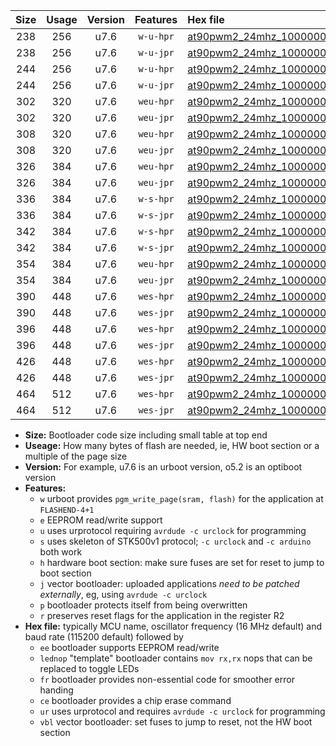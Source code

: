 |Size|Usage|Version|Features|Hex file|
|:-:|:-:|:-:|:-:|:--|
|238|256|u7.6|`w-u-hpr`|[at90pwm2_24mhz_1000000bps_ur.hex](https://raw.githubusercontent.com/stefanrueger/urboot/main//at90pwm2_24mhz_1000000bps_ur.hex)|
|238|256|u7.6|`w-u-jpr`|[at90pwm2_24mhz_1000000bps_ur_vbl.hex](https://raw.githubusercontent.com/stefanrueger/urboot/main//at90pwm2_24mhz_1000000bps_ur_vbl.hex)|
|244|256|u7.6|`w-u-hpr`|[at90pwm2_24mhz_1000000bps_lednop_ur.hex](https://raw.githubusercontent.com/stefanrueger/urboot/main//at90pwm2_24mhz_1000000bps_lednop_ur.hex)|
|244|256|u7.6|`w-u-jpr`|[at90pwm2_24mhz_1000000bps_lednop_ur_vbl.hex](https://raw.githubusercontent.com/stefanrueger/urboot/main//at90pwm2_24mhz_1000000bps_lednop_ur_vbl.hex)|
|302|320|u7.6|`weu-hpr`|[at90pwm2_24mhz_1000000bps_ee_ur.hex](https://raw.githubusercontent.com/stefanrueger/urboot/main//at90pwm2_24mhz_1000000bps_ee_ur.hex)|
|302|320|u7.6|`weu-jpr`|[at90pwm2_24mhz_1000000bps_ee_ur_vbl.hex](https://raw.githubusercontent.com/stefanrueger/urboot/main//at90pwm2_24mhz_1000000bps_ee_ur_vbl.hex)|
|308|320|u7.6|`weu-hpr`|[at90pwm2_24mhz_1000000bps_ee_lednop_ur.hex](https://raw.githubusercontent.com/stefanrueger/urboot/main//at90pwm2_24mhz_1000000bps_ee_lednop_ur.hex)|
|308|320|u7.6|`weu-jpr`|[at90pwm2_24mhz_1000000bps_ee_lednop_ur_vbl.hex](https://raw.githubusercontent.com/stefanrueger/urboot/main//at90pwm2_24mhz_1000000bps_ee_lednop_ur_vbl.hex)|
|326|384|u7.6|`weu-hpr`|[at90pwm2_24mhz_1000000bps_ee_lednop_fr_ur.hex](https://raw.githubusercontent.com/stefanrueger/urboot/main//at90pwm2_24mhz_1000000bps_ee_lednop_fr_ur.hex)|
|326|384|u7.6|`weu-jpr`|[at90pwm2_24mhz_1000000bps_ee_lednop_fr_ur_vbl.hex](https://raw.githubusercontent.com/stefanrueger/urboot/main//at90pwm2_24mhz_1000000bps_ee_lednop_fr_ur_vbl.hex)|
|336|384|u7.6|`w-s-hpr`|[at90pwm2_24mhz_1000000bps.hex](https://raw.githubusercontent.com/stefanrueger/urboot/main//at90pwm2_24mhz_1000000bps.hex)|
|336|384|u7.6|`w-s-jpr`|[at90pwm2_24mhz_1000000bps_vbl.hex](https://raw.githubusercontent.com/stefanrueger/urboot/main//at90pwm2_24mhz_1000000bps_vbl.hex)|
|342|384|u7.6|`w-s-hpr`|[at90pwm2_24mhz_1000000bps_lednop.hex](https://raw.githubusercontent.com/stefanrueger/urboot/main//at90pwm2_24mhz_1000000bps_lednop.hex)|
|342|384|u7.6|`w-s-jpr`|[at90pwm2_24mhz_1000000bps_lednop_vbl.hex](https://raw.githubusercontent.com/stefanrueger/urboot/main//at90pwm2_24mhz_1000000bps_lednop_vbl.hex)|
|354|384|u7.6|`weu-hpr`|[at90pwm2_24mhz_1000000bps_ee_lednop_fr_ce_ur.hex](https://raw.githubusercontent.com/stefanrueger/urboot/main//at90pwm2_24mhz_1000000bps_ee_lednop_fr_ce_ur.hex)|
|354|384|u7.6|`weu-jpr`|[at90pwm2_24mhz_1000000bps_ee_lednop_fr_ce_ur_vbl.hex](https://raw.githubusercontent.com/stefanrueger/urboot/main//at90pwm2_24mhz_1000000bps_ee_lednop_fr_ce_ur_vbl.hex)|
|390|448|u7.6|`wes-hpr`|[at90pwm2_24mhz_1000000bps_ee.hex](https://raw.githubusercontent.com/stefanrueger/urboot/main//at90pwm2_24mhz_1000000bps_ee.hex)|
|390|448|u7.6|`wes-jpr`|[at90pwm2_24mhz_1000000bps_ee_vbl.hex](https://raw.githubusercontent.com/stefanrueger/urboot/main//at90pwm2_24mhz_1000000bps_ee_vbl.hex)|
|396|448|u7.6|`wes-hpr`|[at90pwm2_24mhz_1000000bps_ee_lednop.hex](https://raw.githubusercontent.com/stefanrueger/urboot/main//at90pwm2_24mhz_1000000bps_ee_lednop.hex)|
|396|448|u7.6|`wes-jpr`|[at90pwm2_24mhz_1000000bps_ee_lednop_vbl.hex](https://raw.githubusercontent.com/stefanrueger/urboot/main//at90pwm2_24mhz_1000000bps_ee_lednop_vbl.hex)|
|426|448|u7.6|`wes-hpr`|[at90pwm2_24mhz_1000000bps_ee_lednop_fr.hex](https://raw.githubusercontent.com/stefanrueger/urboot/main//at90pwm2_24mhz_1000000bps_ee_lednop_fr.hex)|
|426|448|u7.6|`wes-jpr`|[at90pwm2_24mhz_1000000bps_ee_lednop_fr_vbl.hex](https://raw.githubusercontent.com/stefanrueger/urboot/main//at90pwm2_24mhz_1000000bps_ee_lednop_fr_vbl.hex)|
|464|512|u7.6|`wes-hpr`|[at90pwm2_24mhz_1000000bps_ee_lednop_fr_ce.hex](https://raw.githubusercontent.com/stefanrueger/urboot/main//at90pwm2_24mhz_1000000bps_ee_lednop_fr_ce.hex)|
|464|512|u7.6|`wes-jpr`|[at90pwm2_24mhz_1000000bps_ee_lednop_fr_ce_vbl.hex](https://raw.githubusercontent.com/stefanrueger/urboot/main//at90pwm2_24mhz_1000000bps_ee_lednop_fr_ce_vbl.hex)|

- **Size:** Bootloader code size including small table at top end
- **Useage:** How many bytes of flash are needed, ie, HW boot section or a multiple of the page size
- **Version:** For example, u7.6 is an urboot version, o5.2 is an optiboot version
- **Features:**
  + `w` urboot provides `pgm_write_page(sram, flash)` for the application at `FLASHEND-4+1`
  + `e` EEPROM read/write support
  + `u` uses urprotocol requiring `avrdude -c urclock` for programming
  + `s` uses skeleton of STK500v1 protocol; `-c urclock` and `-c arduino` both work
  + `h` hardware boot section: make sure fuses are set for reset to jump to boot section
  + `j` vector bootloader: uploaded applications *need to be patched externally*, eg, using `avrdude -c urclock`
  + `p` bootloader protects itself from being overwritten
  + `r` preserves reset flags for the application in the register R2
- **Hex file:** typically MCU name, oscillator frequency (16 MHz default) and baud rate (115200 default) followed by
  + `ee` bootloader supports EEPROM read/write
  + `lednop` "template" bootloader contains `mov rx,rx` nops that can be replaced to toggle LEDs
  + `fr` bootloader provides non-essential code for smoother error handing
  + `ce` bootloader provides a chip erase command
  + `ur` uses urprotocol and requires `avrdude -c urclock` for programming
  + `vbl` vector bootloader: set fuses to jump to reset, not the HW boot section

